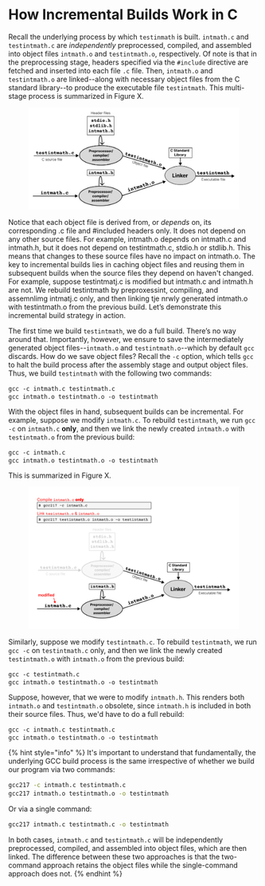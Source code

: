 # How Incremental Builds Work in C

Recall the underlying process by which `testinmath` is built. `intmath.c` and `testintmath.c` are _independently_ preprocessed, compiled, and assembled into object files `intmath.o` and `testintmath.o`, respectively. Of note is that in the preprocessing stage, headers specified via the `#include` directive are fetched and inserted into each file `.c` file. Then, `intmath.o` and `testintmath.o` are linked--along with necessary object files from the C standard library--to produce the executable file `testintmath`. This multi-stage process is summarized in Figure X.&#x20;

<figure><img src="../.gitbook/assets/Frame 31 (2).png" alt=""><figcaption></figcaption></figure>

Notice that each object file is derived from, or _depends_ on, its corresponding .c file and #included headers only. It does not depend on any other source files. For example, intmath.o depends on intmath.c and intmath.h, but it does not depend on testintmath.c, stdio.h or stdlib.h. This means that changes to these source files have no impact on intmath.o. The key to incremental builds lies in caching object files and reusing them in subsequent builds when the source files they depend on haven't changed. For example, suppose testintmatj.c is modified but intmath.c and intmath.h are not. We rebuild testintmath by preproxessint, compiling, and assemnlimg intmatj.c only, and then linking tje nrwly generated intmath.o with testintmath.o from the previous build. Let’s demonstrate this incremental build strategy in action.&#x20;

The first time we build `testintmath`, we do a full build. There’s no way around that. Importantly, however, we ensure to save the intermediately generated object files--`intmath.o` and `testintmath.o`--which by default `gcc` discards. How do we save object files? Recall the `-c` option, which tells `gcc` to halt the build process after the assembly stage and output object files. Thus, we build `testintmath` with the following two commands:

```
gcc -c intmath.c testintmath.c
gcc intmath.o testintmath.o -o testintmath
```

With the object files in hand, subsequent builds can be incremental. For example, suppose we modify `intmath.c`. To rebuild `testintmath`, we run `gcc -c` on `intmath.c` **only**, and then we link the newly created `intmath.o` with `testintmath.o` from the previous build:&#x20;

```
gcc -c intmath.c
gcc intmath.o testintmath.o -o testintmath
```

This is summarized in Figure X.

<figure><img src="../.gitbook/assets/Frame 34.png" alt="" width="563"><figcaption></figcaption></figure>

Similarly, suppose we modify `testintmath.c`. To rebuild `testintmath`, we run `gcc -c` on `testintmath.c` only, and then we link the newly created `testintmath.o` with `intmath.o` from the previous build:&#x20;

```
gcc -c testintmath.c
gcc intmath.o testintmath.o -o testintmath
```

Suppose, however, that we were to modify `intmath.h`. This renders both `intmath.o` and `testintmath.o` obsolete, since `intmath.h` is included in both their source files. Thus, we'd have to do a full rebuild:

```
gcc -c intmath.c testintmath.c
gcc intmath.o testintmath.o -o testintmath
```

{% hint style="info" %}
It's important to understand that fundamentally, the underlying GCC build process is the same irrespective of whether we build our program via two commands:

```bash
gcc217 -c intmath.c testintmath.c
gcc217 intmath.o testintmath.o -o testintmath
```

Or via a single command:

```bash
gcc217 intmath.c testintmath.c -o testintmath
```

In both cases, `intmath.c` and `testintmath.c` will be independently preprocessed, compiled, and assembled into object files, which are then linked. The difference between these two approaches is that the two-command approach retains the object files while the single-command approach does not.
{% endhint %}
